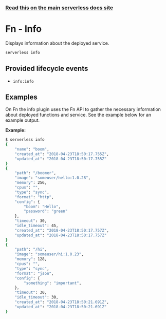 <!--
title: Serverless Framework Commands - Fn - Info
menuText: info
menuOrder: 5
description: Display information about your deployed service and the Fn Functions it contains.
layout: Doc
-->

<!-- DOCS-SITE-LINK:START automatically generated  -->

### [Read this on the main serverless docs site](https://www.serverless.com/framework/docs/providers/fn/cli-reference/info)

<!-- DOCS-SITE-LINK:END -->

# Fn - Info

Displays information about the deployed service.

```bash
serverless info
```

## Provided lifecycle events

- `info:info`

## Examples

On Fn the info plugin uses the Fn API to gather the necessary
information about deployed functions and service. See the example
below for an example output.

**Example:**

```bash
$ serverless info
{
    "name": "boom",
    "created_at": "2018-04-23T18:50:17.755Z",
    "updated_at": "2018-04-23T18:50:17.755Z"
}
{
    "path": "/boomer",
    "image": "someuser/hello:1.0.28",
    "memory": 256,
    "cpus": "",
    "type": "sync",
    "format": "http",
    "config": {
        "boom": "Hello",
        "password": "green"
    },
    "timeout": 30,
    "idle_timeout": 45,
    "created_at": "2018-04-23T18:50:17.757Z",
    "updated_at": "2018-04-23T18:50:17.757Z"
}
{
    "path": "/hi",
    "image": "someuser/hi:1.0.23",
    "memory": 128,
    "cpus": "",
    "type": "sync",
    "format": "json",
    "config": {
        "something": "important",
    },
    "timeout": 30,
    "idle_timeout": 30,
    "created_at": "2018-04-23T18:50:21.691Z",
    "updated_at": "2018-04-23T18:50:21.691Z"
}

```
